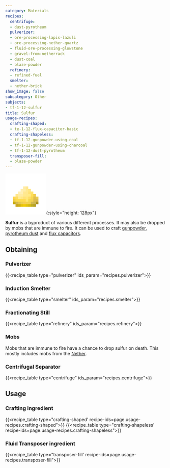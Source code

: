 ```yaml
---
category: Materials
recipes:
  centrifuge:
  - dust-pyrotheum
  pulverizer:
  - ore-processing-lapis-lazuli
  - ore-processing-nether-quartz
  - fluid-ore-processing-glowstone
  - gravel-from-netherrack
  - dust-coal
  - blaze-powder
  refinery:
  - refined-fuel
  smelter:
  - nether-brick
show_image: false
subcategory: Other
subjects:
- tf-1-12-sulfur
title: Sulfur
usage-recipes:
  crafting-shaped:
  - te-1-12-flux-capacitor-basic
  crafting-shapeless:
  - tf-1-12-gunpowder-using-coal
  - tf-1-12-gunpowder-using-charcoal
  - tf-1-12-dust-pyrotheum
  transposer-fill:
  - blaze-powder
---
```


![Sulfur](/assets/images/docs/1.12/thermal-foundation/sulfur.png){:style="height: 128px"}


**Sulfur** is a byproduct of various different processes. It may also be dropped
by mobs that are immune to fire. It can be used to craft
[gunpowder](https://minecraft.gamepedia.com/Gunpowder), [pyrotheum
dust](../pyrotheum-dust/) and [flux capacitors](../../thermal-expansion/flux-capacitor/).


Obtaining
---------

### Pulverizer
{{<recipe_table type="pulverizer" ids_param="recipes.pulverizer">}}

### Induction Smelter
{{<recipe_table type="smelter" ids_param="recipes.smelter">}}

### Fractionating Still
{{<recipe_table type="refinery" ids_param="recipes.refinery">}}

### Mobs
Mobs that are immune to fire have a chance to drop sulfur on death. This mostly
includes mobs from the [Nether](https://minecraft.gamepedia.com/The_Nether).

### Centrifugal Separator
{{<recipe_table type="centrifuge" ids_param="recipes.centrifuge">}}


Usage
-----

### Crafting ingredient
{{<recipe_table type="crafting-shaped' recipe-ids=page.usage-recipes.crafting-shaped">}}
{{<recipe_table type="crafting-shapeless' recipe-ids=page.usage-recipes.crafting-shapeless">}}

### Fluid Transposer ingredient
{{<recipe_table type="transposer-fill' recipe-ids=page.usage-recipes.transposer-fill">}}
